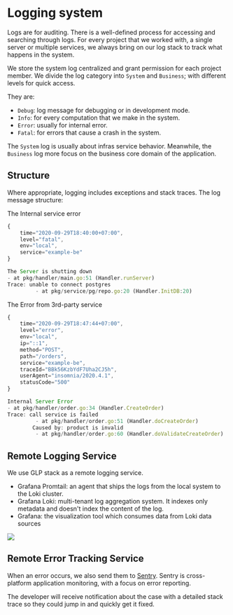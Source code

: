 # Logging system

Logs are for auditing. There is a well-defined process for accessing and searching through logs. For every project that we worked with, a single server or multiple services, we always bring on our log stack to track what happens in the system.

We store the system log centralized and grant permission for each project member. We divide the log category into `System` and `Business`; with different levels for quick access. 

They are: 

- `Debug`: log message for debugging or in development mode.
- `Info`: for every computation that we make in the system.
- `Error`: usually for internal error.
- `Fatal`: for errors that cause a crash in the system.

The `System` log is usually about infras service behavior. Meanwhile, the `Business` log more focus on the business core domain of the application.

## Structure

Where appropriate, logging includes exceptions and stack traces. The log message structure:

The Internal service error
```js
{ 
    time="2020-09-29T18:40:00+07:00", 
    level="fatal", 
    env="local",
    service="example-be"
}

The Server is shutting down
- at pkg/handler/main.go:51 (Handler.runServer)
Trace: unable to connect postgres
         - at pkg/service/pg/repo.go:20 (Handler.InitDB:20)
```

The Error from 3rd-party service
```js
{ 
    time="2020-09-29T18:47:44+07:00", 
    level="error", 
    env="local", 
    ip="::1", 
    method="POST", 
    path="/orders", 
    service="example-be", 
    traceId="BBk56KzbYdF7Uha2CJ5h", 
    userAgent="insomnia/2020.4.1", 
    statusCode="500" 
} 

Internal Server Error
- at pkg/handler/order.go:34 (Handler.CreateOrder)
Trace: call service is failed
         - at pkg/handler/order.go:51 (Handler.doCreateOrder)
        Caused by: product is invalid
         - at pkg/handler/order.go:60 (Handler.doValidateCreateOrder)
```

## Remote Logging Service

We use GLP stack as a remote logging service.

- Grafana Promtail: an agent that ships the logs from the local system to the Loki cluster.
- Grafana Loki: multi-tenant log aggregation system. It indexes only metadata and doesn't index the content of the log.
- Grafana: the visualization tool which consumes data from Loki data sources

![](/engineering/img/log/glp.png)

## Remote Error Tracking Service

When an error occurs, we also send them to [Sentry](https://github.com/getsentry/sentry). Sentry is cross-platform application monitoring, with a focus on error reporting.

The developer will receive notification about the case with a detailed stack trace so they could jump in and quickly get it fixed.